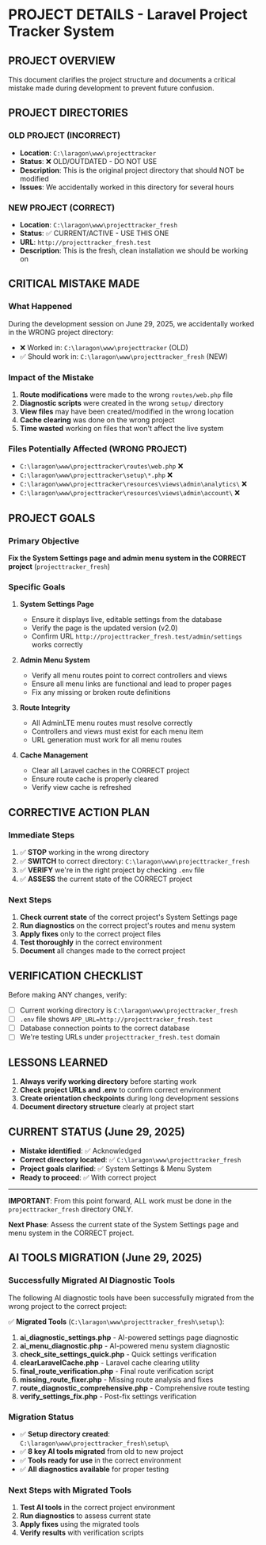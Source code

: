 # PROJECT DETAILS - Laravel Project Tracker System

## PROJECT OVERVIEW
This document clarifies the project structure and documents a critical mistake made during development to prevent future confusion.

## PROJECT DIRECTORIES

### OLD PROJECT (INCORRECT)
- **Location**: `C:\laragon\www\projecttracker`
- **Status**: ❌ OLD/OUTDATED - DO NOT USE
- **Description**: This is the original project directory that should NOT be modified
- **Issues**: We accidentally worked in this directory for several hours

### NEW PROJECT (CORRECT)
- **Location**: `C:\laragon\www\projecttracker_fresh`
- **Status**: ✅ CURRENT/ACTIVE - USE THIS ONE
- **URL**: `http://projecttracker_fresh.test`
- **Description**: This is the fresh, clean installation we should be working on

## CRITICAL MISTAKE MADE

### What Happened
During the development session on June 29, 2025, we accidentally worked in the WRONG project directory:
- ❌ Worked in: `C:\laragon\www\projecttracker` (OLD)
- ✅ Should work in: `C:\laragon\www\projecttracker_fresh` (NEW)

### Impact of the Mistake
1. **Route modifications** were made to the wrong `routes/web.php` file
2. **Diagnostic scripts** were created in the wrong `setup/` directory
3. **View files** may have been created/modified in the wrong location
4. **Cache clearing** was done on the wrong project
5. **Time wasted** working on files that won't affect the live system

### Files Potentially Affected (WRONG PROJECT)
- `C:\laragon\www\projecttracker\routes\web.php` ❌
- `C:\laragon\www\projecttracker\setup\*.php` ❌
- `C:\laragon\www\projecttracker\resources\views\admin\analytics\` ❌
- `C:\laragon\www\projecttracker\resources\views\admin\account\` ❌

## PROJECT GOALS

### Primary Objective
**Fix the System Settings page and admin menu system in the CORRECT project** (`projecttracker_fresh`)

### Specific Goals
1. **System Settings Page**
   - Ensure it displays live, editable settings from the database
   - Verify the page is the updated version (v2.0)
   - Confirm URL `http://projecttracker_fresh.test/admin/settings` works correctly

2. **Admin Menu System**
   - Verify all menu routes point to correct controllers and views
   - Ensure all menu links are functional and lead to proper pages
   - Fix any missing or broken route definitions

3. **Route Integrity**
   - All AdminLTE menu routes must resolve correctly
   - Controllers and views must exist for each menu item
   - URL generation must work for all menu routes

4. **Cache Management**
   - Clear all Laravel caches in the CORRECT project
   - Ensure route cache is properly cleared
   - Verify view cache is refreshed

## CORRECTIVE ACTION PLAN

### Immediate Steps
1. ✅ **STOP** working in the wrong directory
2. ✅ **SWITCH** to correct directory: `C:\laragon\www\projecttracker_fresh`
3. ✅ **VERIFY** we're in the right project by checking `.env` file
4. ✅ **ASSESS** the current state of the CORRECT project

### Next Steps
1. **Check current state** of the correct project's System Settings page
2. **Run diagnostics** on the correct project's routes and menu system
3. **Apply fixes** only to the correct project files
4. **Test thoroughly** in the correct environment
5. **Document** all changes made to the correct project

## VERIFICATION CHECKLIST

Before making ANY changes, verify:
- [ ] Current working directory is `C:\laragon\www\projecttracker_fresh`
- [ ] `.env` file shows `APP_URL=http://projecttracker_fresh.test`
- [ ] Database connection points to the correct database
- [ ] We're testing URLs under `projecttracker_fresh.test` domain

## LESSONS LEARNED

1. **Always verify working directory** before starting work
2. **Check project URLs and .env** to confirm correct environment
3. **Create orientation checkpoints** during long development sessions
4. **Document directory structure** clearly at project start

## CURRENT STATUS (June 29, 2025)

- **Mistake identified**: ✅ Acknowledged
- **Correct directory located**: ✅ `C:\laragon\www\projecttracker_fresh`
- **Project goals clarified**: ✅ System Settings & Menu System
- **Ready to proceed**: ✅ With correct project

---

**IMPORTANT**: From this point forward, ALL work must be done in the `projecttracker_fresh` directory ONLY.

**Next Phase**: Assess the current state of the System Settings page and menu system in the CORRECT project.

## AI TOOLS MIGRATION (June 29, 2025)

### Successfully Migrated AI Diagnostic Tools
The following AI diagnostic tools have been successfully migrated from the wrong project to the correct project:

✅ **Migrated Tools** (`C:\laragon\www\projecttracker_fresh\setup\`):
1. **ai_diagnostic_settings.php** - AI-powered settings page diagnostic
2. **ai_menu_diagnostic.php** - AI-powered menu system diagnostic  
3. **check_site_settings_quick.php** - Quick settings verification
4. **clearLaravelCache.php** - Laravel cache clearing utility
5. **final_route_verification.php** - Final route verification script
6. **missing_route_fixer.php** - Missing route analysis and fixes
7. **route_diagnostic_comprehensive.php** - Comprehensive route testing
8. **verify_settings_fix.php** - Post-fix settings verification

### Migration Status
- ✅ **Setup directory created**: `C:\laragon\www\projecttracker_fresh\setup\`
- ✅ **8 key AI tools migrated** from old to new project
- ✅ **Tools ready for use** in the correct environment
- ✅ **All diagnostics available** for proper testing

### Next Steps with Migrated Tools
1. **Test AI tools** in the correct project environment
2. **Run diagnostics** to assess current state
3. **Apply fixes** using the migrated tools
4. **Verify results** with verification scripts
